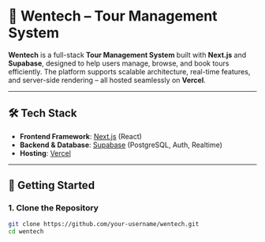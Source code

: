 # 🧭 Wentech – Tour Management System

**Wentech** is a full-stack **Tour Management System** built with **Next.js** and **Supabase**, designed to help users manage, browse, and book tours efficiently. The platform supports scalable architecture, real-time features, and server-side rendering – all hosted seamlessly on **Vercel**.

---

## 🛠️ Tech Stack

- **Frontend Framework**: [Next.js](https://nextjs.org) (React)
- **Backend & Database**: [Supabase](https://supabase.com) (PostgreSQL, Auth, Realtime)
- **Hosting**: [Vercel](https://vercel.com)

---

## 🚀 Getting Started

### 1. Clone the Repository

```bash
git clone https://github.com/your-username/wentech.git
cd wentech
